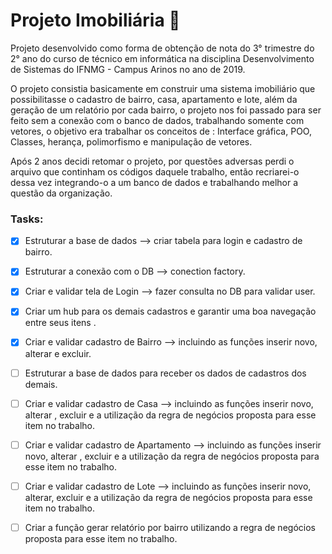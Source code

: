 # Projeto Imobiliária :office:

Projeto desenvolvido como forma de obtenção de nota do 3° trimestre do 2° ano do curso de técnico em informática na disciplina Desenvolvimento de Sistemas do IFNMG - Campus Arinos no ano de 2019.

O projeto consistia basicamente em construir uma sistema imobiliário que possibilitasse o cadastro de bairro, casa, apartamento e lote, além da geração de um relatório por cada bairro, o projeto nos foi passado para ser feito sem a conexão com o banco de dados, trabalhando somente com vetores, o objetivo era trabalhar os conceitos de : Interface gráfica, POO, Classes, herança, polimorfismo e manipulação de vetores.

Após 2 anos decidi retomar o projeto, por questões adversas perdi o arquivo que continham os códigos daquele trabalho, então recriarei-o dessa vez integrando-o a um banco de dados e trabalhando melhor a questão da organização.

### Tasks:

- [x] Estruturar a base de dados --> criar tabela para login e  cadastro de bairro.

- [x] Estruturar a conexão com o DB --> conection factory.

- [x] Criar e validar tela de Login --> fazer consulta no DB para validar user.

- [x] Criar um hub para os demais cadastros e garantir uma boa navegação entre seus itens .

- [x] Criar e validar cadastro de Bairro --> incluindo as funções inserir novo, alterar e excluir.
- [ ] Estruturar a base de dados para receber os dados de cadastros dos demais.

- [ ] Criar e validar cadastro de Casa --> incluindo as funções inserir novo, alterar , excluir e a utilização da regra de negócios proposta para esse item no trabalho.

- [ ] Criar e validar cadastro de Apartamento --> incluindo as funções inserir novo, alterar , excluir e a utilização da  regra de negócios proposta para esse item no trabalho.

- [ ] Criar e validar cadastro de Lote --> incluindo as funções inserir novo, alterar, excluir e a utilização da  regra de negócios proposta para esse item no trabalho.

- [ ] Criar a função gerar relatório por bairro utilizando a regra de negócios proposta para esse item no trabalho.









